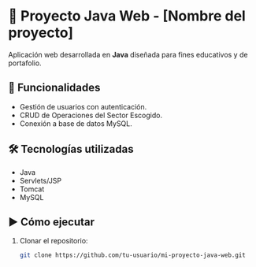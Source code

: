 # 🚀 Proyecto Java Web - [Nombre del proyecto]

Aplicación web desarrollada en **Java** diseñada para fines educativos y de portafolio.

## 📌 Funcionalidades
- Gestión de usuarios con autenticación.
- CRUD de Operaciones del Sector Escogido.
- Conexión a base de datos MySQL.

## 🛠️ Tecnologías utilizadas
- Java
- Servlets/JSP
- Tomcat
- MySQL

## ▶️ Cómo ejecutar
1. Clonar el repositorio:
   ```bash
   git clone https://github.com/tu-usuario/mi-proyecto-java-web.git
